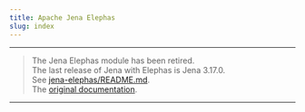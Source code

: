 ```yaml
---
title: Apache Jena Elephas
slug: index
---
```


----
> The Jena Elephas module has been retired.<br/>
> The last release of Jena with Elephas is Jena 3.17.0.<br/>
> See [jena-elephas/README.md](https://github.com/apache/jena/tree/main/jena-elephas).<br/>
> The [original documentation](elephas_index.html).
----
